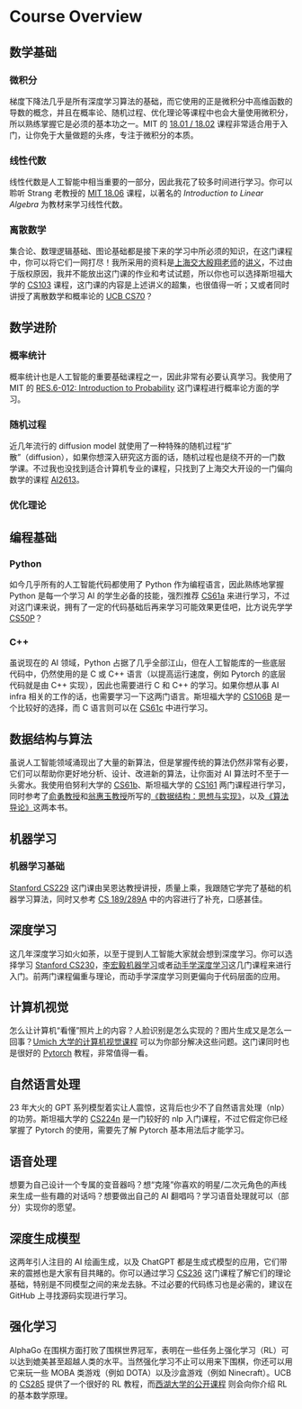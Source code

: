 # Course Overview

## 数学基础

### 微积分

梯度下降法几乎是所有深度学习算法的基础，而它使用的正是微积分中高维函数的导数的概念，并且在概率论、随机过程、优化理论等课程中也会大量使用微积分，所以熟练掌握它是必须的基本功之一。MIT 的 [18.01 / 18.02](../calculus/18.0x.md) 课程非常适合用于入门，让你免于大量做题的头疼，专注于微积分的本质。

### 线性代数

线性代数是人工智能中相当重要的一部分，因此我花了较多时间进行学习。你可以聆听 Strang 老教授的 [MIT 18.06](../linear-algebra/MIT18.06.md) 课程，以著名的 *Introduction to Linear Algebra* 为教材来学习线性代数。

### 离散数学

集合论、数理逻辑基础、图论基础都是接下来的学习中所必须的知识，在这门课程中，你可以将它们一网打尽！我所采用的资料是[上海交大殷翔老师](https://xiangyin.sjtu.edu.cn/index.html)的[讲义](https://xiangyin.sjtu.edu.cn/teaching.html)，不过由于版权原因，我并不能放出这门课的作业和考试试题，所以你也可以选择斯坦福大学的 [CS103](../discrete-math/CS103.md) 课程，这门课的内容是上述讲义的超集，也很值得一听；又或者同时讲授了离散数学和概率论的 [UCB CS70](../discrete-math/CS70.md)？

## 数学进阶

### 概率统计

概率统计也是人工智能的重要基础课程之一，因此非常有必要认真学习。我使用了 MIT 的 [RES.6-012: Introduction to Probability](../probability/RES.6-012.md) 这门课程进行概率论方面的学习。

### 随机过程

近几年流行的 diffusion model 就使用了一种特殊的随机过程“扩散”（diffusion），如果你想深入研究这方面的话，随机过程也是绕不开的一门数学课。不过我也没找到适合计算机专业的课程，只找到了上海交大开设的一门偏向数学的课程 [AI2613](../stochastic-processes/AI2613.md)。

### 优化理论

## 编程基础

### Python

如今几乎所有的人工智能代码都使用了 Python 作为编程语言，因此熟练地掌握 Python 是每一个学习 AI 的学生必备的技能，强烈推荐 [CS61a](../python/CS61a.md) 来进行学习，不过对这门课来说，拥有了一定的代码基础后再来学习可能效果更佳吧，比方说先学学 [CS50P](../python/CS50P.md)？

### C++

虽说现在的 AI 领域，Python 占据了几乎全部江山，但在人工智能库的一些底层代码中，仍然使用的是 C 或 C++ 语言（以提高运行速度，例如 Pytorch 的底层代码就是由 C++ 实现），因此也需要进行 C 和 C++ 的学习。如果你想从事 AI infra 相关的工作的话，也需要学习一下这两门语言。斯坦福大学的 [CS106B](../c++/CS106B.md) 是一个比较好的选择，而 C 语言则可以在 [CS61c](../computer-architecture/CS61c.md) 中进行学习。

## 数据结构与算法

虽说人工智能领域涌现出了大量的新算法，但是掌握传统的算法仍然非常有必要，它们可以帮助你更好地分析、设计、改进新的算法，让你面对 AI 算法时不至于一头雾水。我使用伯努利大学的 [CS61b](../data-structure-and-algorithm/CS61b.md)、斯坦福大学的 [CS161](../data-structure-and-algorithm/CS161.md) 两门课程进行学习，同时参考了[俞勇教授](https://www.cs.sjtu.edu.cn/PeopleDetail.aspx?id=75)和[翁惠玉教授](https://cs.sjtu.edu.cn/PeopleDetail.aspx?id=78)所写的[《数据结构：思想与实现》](../data-structure-and-algorithm/数据结构：思想与实现.md)，以及[《算法导论》](https://book.douban.com/subject/20432061/)这两本书。

## 机器学习

### 机器学习基础

[Stanford CS229](../machine-learning/CS229.md) 这门课由吴恩达教授讲授，质量上乘，我跟随它学完了基础的机器学习算法，同时又参考 [CS 189/289A](../machine-learning/CS189.md) 中的内容进行了补充，口感甚佳。

## 深度学习

这几年深度学习如火如荼，以至于提到人工智能大家就会想到深度学习。你可以选择学习 [Stanford CS230](../deep-learning/CS230.md)，[李宏毅机器学习](../deep-learning/李宏毅机器学习.md)或者[动手学深度学习](../deep-learning/dive-into-deep-learning.md)这几门课程来进行入门。前两门课程偏重与理论，而动手学深度学习则更偏向于代码层面的应用。

## 计算机视觉

怎么让计算机“看懂”照片上的内容？人脸识别是怎么实现的？图片生成又是怎么一回事？[Umich 大学的计算机视觉课程](../computer-vision/EECS498.008.md) 可以为你部分解决这些问题。这门课同时也是很好的 [Pytorch](https://pytorch.org/) 教程，非常值得一看。

## 自然语言处理

23 年大火的 GPT 系列模型着实让人震惊，这背后也少不了自然语言处理（nlp）的功劳。斯坦福大学的 [CS224n](../natural-language-processing/CS224n.md) 是一门较好的 nlp 入门课程，不过它假定你已经掌握了 Pytorch 的使用，需要先了解 Pytorch 基本用法后才能学习。

## 语音处理

想要为自己设计一个专属的变音器吗？想“克隆”你喜欢的明星/二次元角色的声线来生成一些有趣的对话吗？想要做出自己的 AI 翻唱吗？学习语音处理就可以（部分）实现你的愿望。

## 深度生成模型

这两年引人注目的 AI 绘画生成，以及 ChatGPT 都是生成式模型的应用，它们带来的震撼也是大家有目共睹的。你可以通过学习 [CS236](../deep-generative-model/CS236.md) 这门课程了解它们的理论基础，特别是不同模型之间的来龙去脉。不过必要的代码练习也是必需的，建议在 GitHub 上寻找源码实现进行学习。

## 强化学习

AlphaGo 在围棋方面打败了围棋世界冠军，表明在一些任务上强化学习（RL）可以达到媲美甚至超越人类的水平。当然强化学习不止可以用来下围棋，你还可以用它来玩一些 MOBA 类游戏（例如 DOTA）以及沙盒游戏（例如 Ninecraft）。UCB 的 [CS285](../reinforcement-learning/CS285.md) 提供了一个很好的 RL 教程，而[西湖大学的公开课程](../reinforcement-learning/mathematical-for-rl.md) 则会向你介绍 RL 的基本数学原理。

